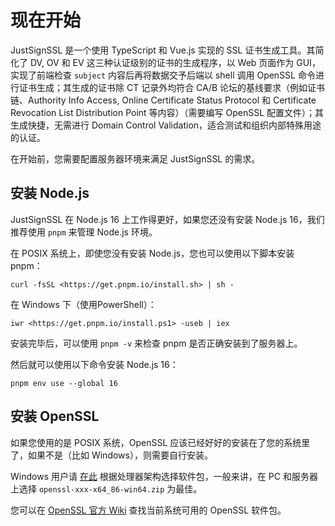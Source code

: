 # 现在开始

JustSignSSL 是一个使用 TypeScript 和 Vue.js 实现的 SSL 证书生成工具。其简化了 DV, OV 和 EV 这三种认证级别的证书的生成程序，以 Web 页面作为 GUI，实现了前端检查 `subject` 内容后再将数据交予后端以 shell 调用 OpenSSL 命令进行证书生成；其生成的证书除 CT 记录外均符合 CA/B 论坛的基线要求（例如证书链、Authority Info Access, Online Certificate Status Protocol 和 Certificate Revocation List Distribution Point 等内容）（需要编写 OpenSSL 配置文件）；其生成快捷，无需进行 Domain Control Validation，适合测试和组织内部特殊用途的认证。

在开始前，您需要配置服务器环境来满足 JustSignSSL 的需求。

## 安装 Node.js

JustSignSSL 在 Node.js 16 上工作得更好，如果您还没有安装 Node.js 16，我们推荐使用 `pnpm` 来管理 Node.js 环境。

在 POSIX 系统上，即使您没有安装 Node.js，您也可以使用以下脚本安装 pnpm：

```shell
curl -fsSL <https://get.pnpm.io/install.sh> | sh -
```

在 Windows 下（使用PowerShell）：

```shell
iwr <https://get.pnpm.io/install.ps1> -useb | iex
```

安装完毕后，可以使用 `pnpm -v` 来检查 pnpm 是否正确安装到了服务器上。

然后就可以使用以下命令安装 Node.js 16：

```shell
pnpm env use --global 16
```

## 安装 OpenSSL

如果您使用的是 POSIX 系统，OpenSSL 应该已经好好的安装在了您的系统里了，如果不是（比如 Windows），则需要自行安装。

Windows 用户请 [在此](https://indy.fulgan.com/SSL/) 根据处理器架构选择软件包，一般来讲，在 PC 和服务器上选择 `openssl-xxx-x64_86-win64.zip` 为最佳。

您可以在 [OpenSSL 官方 Wiki](https://wiki.openssl.org/index.php/Binaries) 查找当前系统可用的 OpenSSL 软件包。
